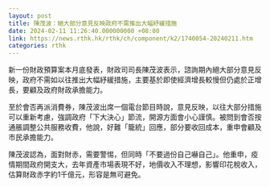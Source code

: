 ```yaml
---
layout: post
title: 陳茂波：絕大部分意見反映政府不需推出大幅紓緩措施
date: 2024-02-11 11:26:40.000000000 +08:00
link: https://news.rthk.hk/rthk/ch/component/k2/1740054-20240211.htm
categories: rthk
---
```


新一份財政預算案本月底發表，財政司司長陳茂波表示，諮詢期內絕大部分意見反映，政府不需如以往推出大幅紓緩措施，主要基於即使經濟增長較慢但仍處於正增長，要顧及政府財政承擔能力。

至於會否再派消費券，陳茂波出席一個電台節目時說，意見反映，以往大部分措施可以重新考慮，強調政府「下大決心」節流，開源方面會小心謹慎。被問到會否按通脹調整公共服務收費，他說，好難「籠統」回應，部分要收回成本，重申會顧及市民承擔能力。

陳茂波認為，面對財赤，需要警惕，但同時「不要過份自己嚇自己」。他重申，疫情期間政府開支大，去年資產市場表現不好，地價收入不理想，影響印花稅收入，估算財政赤字約1千億元，形容是無可避免。
